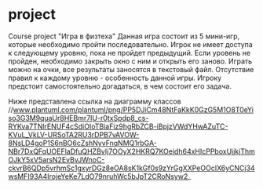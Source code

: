# project
Course project "Игра в физтеха"
Данная игра состоит из 5 мини-игр, которые необходимо пройти последовательно.
Игрок не имеет доступа к следующему уровню, пока не пройдет предыдущий.
Если уровень не пройден, необходимо закрыть окно с ним и открыть его заново.
Играть можно на очки, все результаты заносятся в текстовый файл.
Отсутствие правил к каждому уровню - особенность данной игры.
Игроку предстоит самостоятельно догадаться, в чем состоит его задача.

Ниже представлена ссылка на диаграмму классов
//www.plantuml.com/plantuml/png/PP5DJiCm48NtFaKkK0GzG5M1O8T0eYiso3G3M9quaUr8HEBmr7IU-r0txSpdp8_cs-RYKva7TNlrENUF4cSdiOIoTBiaFiz9hgRbZCB-iBpjzVWdYHwAZuTC-KVuL_VkLV-URSoTA2RU3rDPB7vAVOW-8NsLD4goP1S6nBO6cZshNyvFnqNMQ1rbGA-NBr7DxQFqUOEFlaDfuQHZBvIj7OOyX2HKRQ7KOeidh64xHIcPPboxUjjkjThmOJkY5xV5arsN2EvBvJWnoC-ckvrB6QDp5vrhmSc1gxyrDGz8eOA8sK1kGf0s9zYrGgXXPeOOcIX6yCNCj34wsMFI93A4IrojeYeKe7LdO79nruhWc5bJpT2CRoNsyw2_
